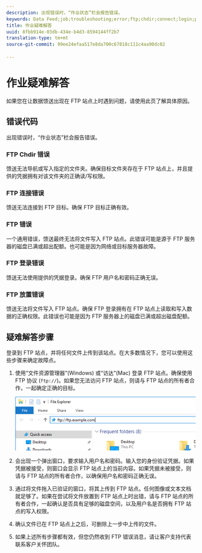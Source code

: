 ```yaml
---
description: 出现错误时，“作业状态”栏会报告错误。
keywords: Data Feed;job;troubleshooting;error;ftp;chdir;connect;login;put
title: 作业疑难解答
uuid: 8fbb914e-03db-434e-b4d3-8594144ff2b7
translation-type: tm+mt
source-git-commit: 99ee24efaa517e8da700c67818c111c4aa90dc02

---
```



# 作业疑难解答

如果您在让数据馈送出现在 FTP 站点上时遇到问题，请使用此页了解具体原因。

## 错误代码

出现错误时，“作业状态”栏会报告错误。

### FTP Chdir 错误

馈送无法导航或写入指定的文件夹。确保目标文件夹存在于 FTP 站点上，并且提供的凭据拥有对该文件夹的正确读/写权限。

### FTP 连接错误

馈送无法连接到 FTP 目标。确保 FTP 目标正确有效。

### FTP 错误

一个通用错误，馈送最终无法将文件写入 FTP 站点。此错误可能是源于 FTP 服务器的磁盘已满或超出配额。也可能是因为网络或目标服务器故障。

### FTP 登录错误

馈送无法使用提供的凭据登录。确保 FTP 用户名和密码正确无误。

### FTP 放置错误

馈送无法将文件写入 FTP 站点。确保 FTP 登录拥有在 FTP 站点上读取和写入数据的正确权限。此错误也可能是因为 FTP 服务器上的磁盘已满或超出磁盘配额。

## 疑难解答步骤

登录到 FTP 站点，并将任何文件上传到该站点。在大多数情况下，您可以使用这些步骤来确定故障点。

1. 使用“文件资源管理器”(Windows) 或“访达”(Mac) 登录 FTP 站点。确保使用 FTP 协议 (`ftp://`)。如果您无法访问 FTP 站点，则请与 FTP 站点的所有者合作，一起确定正确的目标。

   ![文件资源管理器](assets/file_explorer.png)

2. 会出现一个弹出窗口，要求输入用户名和密码。输入您的身份验证凭据。如果凭据被接受，则窗口会显示 FTP 站点上的当前内容。如果凭据未被接受，则请与 FTP 站点的所有者合作，以确保用户名和密码正确无误。
3. 通过将文件拖入已验证的窗口，将其上传到 FTP 站点。任何图像或文本文档就足够了。如果在尝试将文件放置到 FTP 站点上时出错，请与 FTP 站点的所有者合作，一起确认是否具有足够的磁盘空间，以及用户名是否拥有 FTP 站点的写入权限。
4. 确认文件已在 FTP 站点上之后，可删除上一步中上传的文件。
5. 如果上述所有步骤都有效，但您仍然收到 FTP 错误消息，请让客户支持代表联系客户关怀团队。
